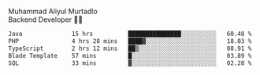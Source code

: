 Muhammad Aliyul Murtadlo
<br>
Backend Developer 👨‍💻
<br>
<!--START_SECTION:waka-->

```txt
Java              15 hrs          ███████████████░░░░░░░░░░   60.48 %
PHP               4 hrs 28 mins   ████▓░░░░░░░░░░░░░░░░░░░░   18.03 %
TypeScript        2 hrs 12 mins   ██▒░░░░░░░░░░░░░░░░░░░░░░   08.91 %
Blade Template    57 mins         █░░░░░░░░░░░░░░░░░░░░░░░░   03.89 %
SQL               33 mins         ▓░░░░░░░░░░░░░░░░░░░░░░░░   02.28 %
```

<!--END_SECTION:waka-->
